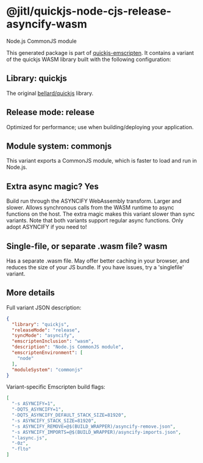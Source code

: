 # @jitl/quickjs-node-cjs-release-asyncify-wasm

Node.js CommonJS module

This generated package is part of [quickjs-emscripten](https://github.com/justjake/quickjs-emscripten).
It contains a variant of the quickjs WASM library built with the following configuration:

## Library: quickjs

The original [bellard/quickjs](https://github.com/bellard/quickjs) library.

## Release mode: release

Optimized for performance; use when building/deploying your application.

## Module system: commonjs

This variant exports a CommonJS module, which is faster to load and run in Node.js.

## Extra async magic? Yes

Build run through the ASYNCIFY WebAssembly transform. Larger and slower. Allows synchronous calls from the WASM runtime to async functions on the host. The extra magic makes this variant slower than sync variants. Note that both variants support regular async functions. Only adopt ASYNCIFY if you need to!

## Single-file, or separate .wasm file? wasm

Has a separate .wasm file. May offer better caching in your browser, and reduces the size of your JS bundle. If you have issues, try a 'singlefile' variant.

## More details

Full variant JSON description:

```json
{
  "library": "quickjs",
  "releaseMode": "release",
  "syncMode": "asyncify",
  "emscriptenInclusion": "wasm",
  "description": "Node.js CommonJS module",
  "emscriptenEnvironment": [
    "node"
  ],
  "moduleSystem": "commonjs"
}
```

Variant-specific Emscripten build flags:

```json
[
  "-s ASYNCIFY=1",
  "-DQTS_ASYNCIFY=1",
  "-DQTS_ASYNCIFY_DEFAULT_STACK_SIZE=81920",
  "-s ASYNCIFY_STACK_SIZE=81920",
  "-s ASYNCIFY_REMOVE=@$(BUILD_WRAPPER)/asyncify-remove.json",
  "-s ASYNCIFY_IMPORTS=@$(BUILD_WRAPPER)/asyncify-imports.json",
  "-lasync.js",
  "-0z",
  "-flto"
]
```
